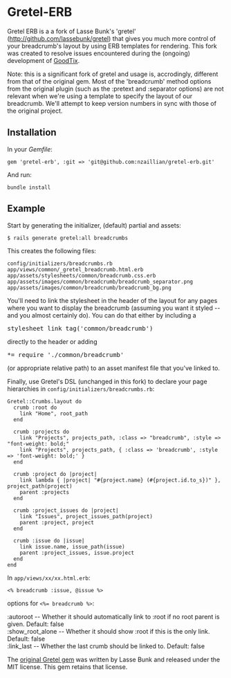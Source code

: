Gretel-ERB
==========

Gretel ERB is a a fork of Lasse Bunk's 'gretel' (http://github.com/lassebunk/gretel)
that gives you much more control of your breadcrumb's layout by using ERB
templates for rendering.  This fork was created to resolve issues encountered during 
the (ongoing) development of [GoodTix](http://goodtix.org).

Note: this is a significant fork of gretel and usage is, accrodingly, different
from that of the original gem.  Most of the 'breadcrumb' method options from the
original plugin (such as the :pretext and :separator options) are not relevant when
we're using a template to specify the layout of our breadcrumb.  We'll attempt to keep 
version numbers in sync with those of the original project.

Installation
------------

In your <em>Gemfile</em>:

    gem 'gretel-erb', :git => 'git@github.com:nzaillian/gretel-erb.git'

And run:
 
    bundle install

Example
-------

Start by generating the initializer, (default) partial and assets:

    $ rails generate gretel:all breadcrumbs

This creates the following files:

    config/initializers/breadcrumbs.rb
    app/views/common/_gretel_breadcrumb.html.erb
    app/assets/stylesheets/common/breadcrumb.css.erb
    app/assets/images/common/breadcrumb/breadcrumb_separator.png
    app/assets/images/common/breadcrumb/breadcrumb_bg.png

You'll need to link the stylesheet in the header of the layout for any pages where
you want to display the breadcrumb (assuming you want it styled -- and you almost
certainly do).  You can do that either by including a <pre>stylesheet\_link\_tag('common/breadcrumb')</pre>
directly to the header or adding <pre>*= require './common/breadcrumb'</pre> (or appropriate relative path)
to an asset manifest file that you've linked to.

Finally, use Gretel's DSL (unchanged in this fork) to declare your page hierarchies in
<code>config/initializers/breadcrumbs.rb</code>:

    Gretel::Crumbs.layout do
      crumb :root do
        link "Home", root_path
      end

      crumb :projects do
        link "Projects", projects_path, :class => "breadcrumb", :style => "font-weight: bold;"
        link "Projects", projects_path, { :class => 'breadcrumb', :style => 'font-weight: bold;' }
      end

      crumb :project do |project|
        link lambda { |project| "#{project.name} (#{project.id.to_s})" }, project_path(project)
        parent :projects
      end

      crumb :project_issues do |project|
        link "Issues", project_issues_path(project)
        parent :project, project
      end

      crumb :issue do |issue|
        link issue.name, issue_path(issue)
        parent :project_issues, issue.project
      end
    end


In <code>app/views/xx/xx.html.erb</code>:

    <% breadcrumb :issue, @issue %>

options for <code><%= breadcrumb %></code>:

   :autoroot  --  Whether it should automatically link to :root if no root parent is given. Default: false  
   :show\_root\_alone  --  Whether it should show :root if this is the only link. Default: false  
   :link_last  --  Whether the last crumb should be linked to. Default: false  

The [original Gretel gem](http://github.com/lassebunk/gretel) was written by Lasse Bunk and released under the MIT license.  This gem retains that license.